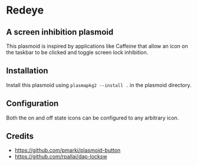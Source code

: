 # Redeye
## A screen inhibition plasmoid

This plasmoid is inspired by applications like Caffeine that allow
an icon on the taskbar to be clicked and toggle screen lock inhibition.

## Installation

Install this plasmoid using `plasmapkg2 --install .` in the plasmoid directory.

## Configuration

Both the on and off state icons can be configured to any arbitrary icon.
 
## Credits
  - https://github.com/pmarki/plasmoid-button
  - https://github.com/rpallai/dap-locksw

